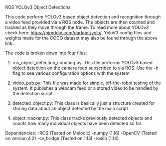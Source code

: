 ROS YOLOv3 Object Detections

This code perform YOLOv3 based object detection and recognition through a video feed provided via a ROS node. The objects are then counted and tracked as they move through the frame. 
To read more about YOLOv3 check here: https://pjreddie.com/darknet/yolo/. 
YoloV3 config files and weights made for the COCO dataset may also be found through the above link. 

The code is broken down into four files:

1. ros_object_detection_counting.py: This file performs YOLOv3 based object detection on the camera feed subscribed to via ROS.  Use the -h flag to see various configuration options with the system

2. video_pub.py: This file was made for simple, off-the-robot testing of the system. It publishes a webcam feed or a stored video to be handled by the detection script.

3. detected_object.py: This class is basically just a structure created for storing data about an object detected by the main script

4. object_tracker.py: This class tracks previously detected objects and counts how many individual objects have been detected so far. 

Dependencies:
-ROS (Tested on Melodic)
-numpy (1.16)
-OpenCV (Tested on version 4.2)
-cv_bridge (Tested on 1.13)
-roslib (1.14)


